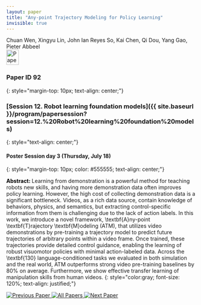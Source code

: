 ```yaml
---
layout: paper
title: "Any-point Trajectory Modeling for Policy Learning"
invisible: true
---
```

<div class="paper-authors">
<div class="paper-author-box">
    <div class="paper-author-name">Chuan Wen, Xingyu Lin, John Ian Reyes So, Kai Chen, Qi Dou, Yang Gao, Pieter Abbeel</div>
    <div class="paper-author-uni"></div>
</div>

</div><div class="paper-pdf">
                <div> <a href="https://enriquecoronadozu.github.io/rssproceedings2024/rss20/p092.pdf"><img src="{{ site.baseurl }}/images/paper_link.png" alt="Paper Website" width = "33"  height = "40"/></a> </div>
                </div>

### Paper ID 92
{: style="margin-top: 10px; text-align: center;"}

### [Session 12. Robot learning foundation models]({{ site.baseurl }}/program/papersession?session=12.%20Robot%20learning%20foundation%20models)
{: style="text-align: center;"}

#### Poster Session day 3 (Thursday, July 18)
{: style="margin-top: 10px; color: #555555; text-align: center;"}

<b style="color: black;">Abstract: </b>Learning from demonstration is a powerful method for teaching robots new skills, and having more demonstration data often improves policy learning. However, the high cost of collecting demonstration data is a significant bottleneck. Videos, as a rich data source, contain knowledge of behaviors, physics, and semantics, but extracting control-specific information from them is challenging due to the lack of action labels. In this work, we introduce a novel framework, \textbf{A}ny-point \textbf{T}rajectory \textbf{M}odeling (ATM), that utilizes video demonstrations by pre-training a trajectory model to predict future trajectories of arbitrary points within a video frame. Once trained, these trajectories provide detailed control guidance, enabling the learning of robust visuomotor policies with minimal action-labeled data. Across the \textbf{130} language-conditioned tasks we evaluated in both simulation and the real world, ATM outperforms strong video pre-training baselines by 80$\%$ on average. Furthermore, we show effective transfer learning of manipulation skills from human videos.
{: style="color:gray; font-size: 120%; text-align: justified;"}


<div class="paper-menu">
<a href="{{ site.baseurl }}/program/papers/091/"> <img src="{{ site.baseurl }}/images/previous_paper_icon.png" alt="Previous Paper" title="Previous Paper"/> </a>
<a href="{{ site.baseurl }}/program/papers"><img src="{{ site.baseurl }}/images/overview_icon.png" alt="All Papers" title="All Papers"/> </a>
<a href="{{ site.baseurl }}/program/papers/093/"> <img src="{{ site.baseurl }}/images/next_paper_icon.png" alt="Next Paper" title="Next Paper"/> </a>

</div>
